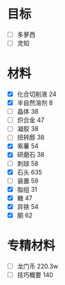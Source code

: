 # 目标
- [ ] 多萝西 
- [ ] 灵知

# 材料
- [x] 化合切削液 24
- [x] 半自然溶剂 8
- [ ] 晶体 38
- [ ] 炽合金 47
- [ ] 凝胶 38
- [ ] 扭转醇 38
- [x] 紫薯 54
- [x] 研磨石 38
- [ ] 刺球 58
- [x] 石头 635
- [ ] 装置 59
- [x] 脂组 31
- [x] 糖 47
- [x] 异铁 54
- [x] 酮 62

# 专精材料
- [ ] 龙门币 220.3w
- [ ] 技巧概要 140
